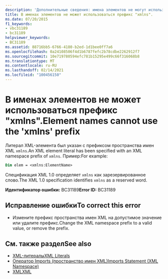 ```yaml
---
description: 'Дополнительные сведения: имена элементов не могут использовать префикс "xmlns"'
title: В именах элементов не может использоваться префикс "xmlns".
ms.date: 07/20/2015
f1_keywords:
- vbc31189
- bc31189
helpviewer_keywords:
- BC31189
ms.assetid: 88716bb5-6766-4180-b2ed-1d1bee0ff7a6
ms.openlocfilehash: 0a24108506f4d1b6787fefc2b78cdbe2262912f7
ms.sourcegitcommit: 10e719780594efc781b15295e499c66f316068b8
ms.translationtype: MT
ms.contentlocale: ru-RU
ms.lasthandoff: 02/14/2021
ms.locfileid: "100456150"
---
```

# <a name="element-names-cannot-use-the-xmlns-prefix"></a><span data-ttu-id="d2d09-103">В именах элементов не может использоваться префикс "xmlns".</span><span class="sxs-lookup"><span data-stu-id="d2d09-103">Element names cannot use the 'xmlns' prefix</span></span>

<span data-ttu-id="d2d09-104">Литерал XML-элемента был указан с префиксом пространства имен XML `xmlns`.</span><span class="sxs-lookup"><span data-stu-id="d2d09-104">An XML element literal has been specified with an XML namespace prefix of `xmlns`.</span></span> <span data-ttu-id="d2d09-105">Пример:</span><span class="sxs-lookup"><span data-stu-id="d2d09-105">For example:</span></span>  
  
```vb  
Dim elem = <xmlns:ElementName>  
```  
  
 <span data-ttu-id="d2d09-106">Спецификация XML 1.0 определяет `xmlns` как зарезервированное слово.</span><span class="sxs-lookup"><span data-stu-id="d2d09-106">The XML 1.0 specification identifies `xmlns` as a reserved word.</span></span>  
  
 <span data-ttu-id="d2d09-107">**Идентификатор ошибки:** BC31189</span><span class="sxs-lookup"><span data-stu-id="d2d09-107">**Error ID:** BC31189</span></span>  
  
## <a name="to-correct-this-error"></a><span data-ttu-id="d2d09-108">Исправление ошибки</span><span class="sxs-lookup"><span data-stu-id="d2d09-108">To correct this error</span></span>  
  
- <span data-ttu-id="d2d09-109">Измените префикс пространства имен XML на допустимое значение или удалите префикс.</span><span class="sxs-lookup"><span data-stu-id="d2d09-109">Change the XML namespace prefix to a valid value, or remove the prefix.</span></span>  
  
## <a name="see-also"></a><span data-ttu-id="d2d09-110">См. также раздел</span><span class="sxs-lookup"><span data-stu-id="d2d09-110">See also</span></span>

- [<span data-ttu-id="d2d09-111">XML-литералы</span><span class="sxs-lookup"><span data-stu-id="d2d09-111">XML Literals</span></span>](../language-reference/xml-literals/index.md)
- [<span data-ttu-id="d2d09-112">Оператор Imports (пространство имен XML)</span><span class="sxs-lookup"><span data-stu-id="d2d09-112">Imports Statement (XML Namespace)</span></span>](../language-reference/statements/imports-statement-xml-namespace.md)
- [<span data-ttu-id="d2d09-113">XML</span><span class="sxs-lookup"><span data-stu-id="d2d09-113">XML</span></span>](../programming-guide/language-features/xml/index.md)
